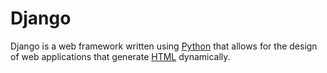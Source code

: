 # Django

Django is a web framework written using [Python](/wiki/Python) that allows for the design of web applications that generate [HTML](/wiki/HTML) dynamically.






















































































































